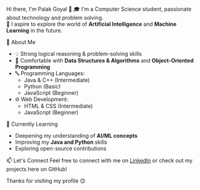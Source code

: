 Hi there, I'm Palak Goyal 👋
🎓 I'm a Computer Science student, passionate about technology and problem solving.  
🚀 I aspire to explore the world of **Artificial Intelligence** and **Machine Learning** in the future.

🧠 About Me
- 💡 Strong logical reasoning & problem-solving skills  
- 🧩 Comfortable with **Data Structures & Algorithms** and **Object-Oriented Programming**  
- 🔤 Programming Languages:
  - Java & C++ (Intermediate)
  - Python (Basic)
  - JavaScript (Beginner)
- 🌐 Web Development:
  - HTML & CSS (Intermediate)
  - JavaScript (Beginner)

🌱 Currently Learning
- Deepening my understanding of **AI/ML concepts**  
- Improving my **Java and Python** skills  
- Exploring open-source contributions

📫 Let's Connect
Feel free to connect with me on [LinkedIn](#https://www.linkedin.com/in/palak-goyal16/) or check out my projects here on GitHub!

Thanks for visiting my profile 😊
